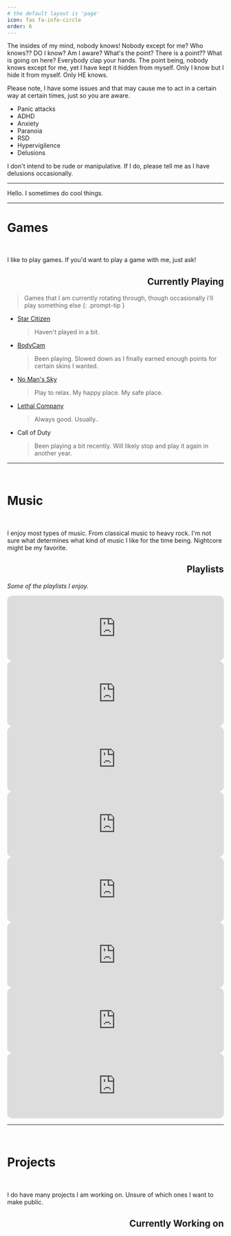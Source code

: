 ```yaml
---
# the default layout is 'page'
icon: fas fa-info-circle
order: 6
---
```


The insides of my mind, nobody knows! Nobody except for me? Who knows?? DO I know? Am I aware? What's the point? There is a point?? What is going on here? Everybody clap your hands.
The point being, nobody knows except for me, yet I have kept it hidden from myself. Only I know but I hide it from myself.
Only HE knows.


Please note, I have some issues and that may cause me to act in a certain way at certain times, just so you are aware.

- Panic attacks
- ADHD
- Anxiety
- Paranoia
- RSD
- Hypervigilence
- Delusions

I don't intend to be rude or manipulative. If I do, please tell me as I have delusions occasionally.

---

Hello. I sometimes do cool things.

---

# Games

<br>

I like to play games. If you'd want to play a game with me, just ask!

<div style='text-align: right;'>
    <h2>Currently Playing</h2>
</div>

> Games that I am currently rotating through, though occasionally i'll play something else
{: .prompt-tip }

- [Star Citizen](https://robertsspaceindustries.com/star-citizen)
    > Haven't played in a bit.

- [BodyCam](https://reissad.com/)
    > Been playing. Slowed down as I finally earned enough points for certain skins I wanted.

- [No Man's Sky](https://www.nomanssky.com/)
    > Play to relax. My happy place. My safe place.

- [Lethal Company](https://store.steampowered.com/app/1966720/Lethal_Company/)
    > Always good. Usually..

- Call of Duty
    > Been playing a bit recently. Will likely stop and play it again in another year.
---

<br>

# Music

<br>

I enjoy most types of music. From classical music to heavy rock. I'm not sure what determines what kind of music I like for the time being. Nightcore might be my favorite.

<div style='text-align: right;'>
    <h2>Playlists</h2>
</div>

*Some of the playlists I enjoy.*

<iframe style="border-radius:12px" src="https://open.spotify.com/embed/playlist/7lrT31rMqo8xNSjDzuvLt5?utm_source=generator" width="100%" height="152" frameBorder="0" allowfullscreen="" allow="autoplay; clipboard-write; encrypted-media; fullscreen; picture-in-picture" loading="lazy"></iframe>

<iframe style="border-radius:12px" src="https://open.spotify.com/embed/playlist/3Ldz06NyizCPlrVYka6001?utm_source=generator" width="100%" height="152" frameBorder="0" allowfullscreen="" allow="autoplay; clipboard-write; encrypted-media; fullscreen; picture-in-picture" loading="lazy"></iframe>

<iframe style="border-radius:12px" src="https://open.spotify.com/embed/playlist/7AzXMpx3p4eI9djFD0Yn6G?utm_source=generator" width="100%" height="152" frameBorder="0" allowfullscreen="" allow="autoplay; clipboard-write; encrypted-media; fullscreen; picture-in-picture" loading="lazy"></iframe>

<iframe style="border-radius:12px" src="https://open.spotify.com/embed/playlist/7GzLdhXbq2YUgKGyZGPOLa?utm_source=generator" width="100%" height="152" frameBorder="0" allowfullscreen="" allow="autoplay; clipboard-write; encrypted-media; fullscreen; picture-in-picture" loading="lazy"></iframe>

<iframe style="border-radius:12px" src="https://open.spotify.com/embed/playlist/0vlzEPhuZsiodjBejzsbw6?utm_source=generator" width="100%" height="152" frameBorder="0" allowfullscreen="" allow="autoplay; clipboard-write; encrypted-media; fullscreen; picture-in-picture" loading="lazy"></iframe>

<iframe style="border-radius:12px" src="https://open.spotify.com/embed/playlist/4SSOJSVgHZDJSqfvs9kCo3?utm_source=generator" width="100%" height="152" frameBorder="0" allowfullscreen="" allow="autoplay; clipboard-write; encrypted-media; fullscreen; picture-in-picture" loading="lazy"></iframe>

<iframe style="border-radius:12px" src="https://open.spotify.com/embed/playlist/2hSSQ0KXTvAse72NFpoa5g?utm_source=generator" width="100%" height="152" frameBorder="0" allowfullscreen="" allow="autoplay; clipboard-write; encrypted-media; fullscreen; picture-in-picture" loading="lazy"></iframe>

<iframe style="border-radius:12px" src="https://open.spotify.com/embed/playlist/5axWmTgtAOqliSEbWPwxYC?utm_source=generator" width="100%" height="152" frameBorder="0" allowfullscreen="" allow="autoplay; clipboard-write; encrypted-media; fullscreen; picture-in-picture" loading="lazy"></iframe>

---

<br>

# Projects

<br>

I do have many projects I am working on. Unsure of which ones I want to make public.

<div style='text-align: right;'>
    <h2>Currently Working on</h2>
</div>
